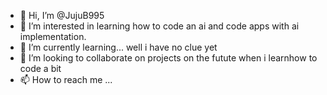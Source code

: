- 👋 Hi, I’m @JujuB995
- 👀 I’m interested in learning how to code an ai and code apps with ai implementation. 
- 🌱 I’m currently learning... well i have no clue yet
- 💞️ I’m looking to collaborate on projects on the futute when i learnhow to code a bit
- 📫 How to reach me ...

<!---
JujuB995/JujuB995 is a ✨ special ✨ repository because its `README.md` (this file) appears on your GitHub profile.
You can click the Preview link to take a look at your changes.
--->
